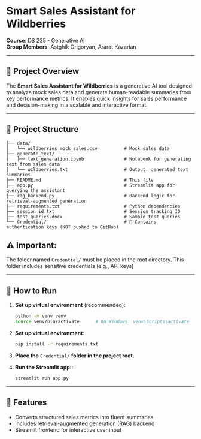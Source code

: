 # Smart Sales Assistant for Wildberries  
**Course**: DS 235 - Generative AI  
**Group Members**: Astghik Grigoryan, Ararat Kazarian  

---

## 📌 Project Overview

The **Smart Sales Assistant for Wildberries** is a generative AI tool designed to analyze mock sales data and generate human-readable summaries from key performance metrics. It enables quick insights for sales performance and decision-making in a scalable and interactive format.

---

## 📁 Project Structure

```plaintext
├── data/
│   └── wildberries_mock_sales.csv          # Mock sales data
├── generate_text/
│   ├── text_generation.ipynb               # Notebook for generating text from sales data
│   └── wildberries.txt                     # Output: generated text summaries
├── README.md                               # This file
├── app.py                                  # Streamlit app for querying the assistant
├── rag_backend.py                          # Backend logic for retrieval-augmented generation
├── requirements.txt                        # Python dependencies
├── session_id.txt                          # Session tracking ID
├── test_queries.docx                       # Sample test queries
└── Credential/                             # 🔐 Contains authentication keys (NOT pushed to GitHub)
```

## ⚠️ **Important**:  
The folder named `Credential/` must be placed in the root directory. This folder includes sensitive credentials (e.g., API keys)

---

## 🚀 How to Run

1. **Set up virtual environment** (recommended):
   ```bash
   python -m venv venv
   source venv/bin/activate      # On Windows: venv\Scripts\activate
   ```
2. **Set up virtual environment**:
   ```bash
   pip install -r requirements.txt
   ```
3. **Place the** ```Credential/``` **folder in the project root.**

4. **Run the Streamlit app:**:
   ```bash
   streamlit run app.py
   ```

---

## 🧠 Features

 - Converts structured sales metrics into fluent summaries
 - Includes retrieval-augmented generation (RAG) backend
 - Streamlit frontend for interactive user input
